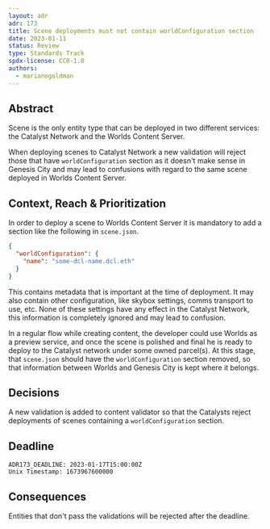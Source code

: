 ```yaml
---
layout: adr
adr: 173
title: Scene deployments must not contain worldConfiguration section
date: 2023-01-11
status: Review
type: Standards Track
spdx-license: CC0-1.0
authors:
  - marianogoldman
---
```


## Abstract

Scene is the only entity type that can be deployed in two different
services: the Catalyst Network and the Worlds Content Server.

When deploying scenes to Catalyst Network a new validation will reject those
that have `worldConfiguration` section as it doesn't make sense in Genesis
City and may lead to confusions with regard to the same scene deployed in
Worlds Content Server.

## Context, Reach & Prioritization

In order to deploy a scene to Worlds Content Server it is mandatory to add a
section like the following in `scene.json`.

```json
{
  "worldConfiguration": {
    "name": "some-dcl-name.dcl.eth"
  }
}
```

This contains metadata that is important at the time of deployment. It may
also contain other configuration, like skybox settings, comms transport to
use, etc. None of these settings have any effect in the Catalyst Network, this
information is completely ignored and may lead to confusion.

In a regular flow while creating content, the developer could use Worlds as
a preview service, and once the scene is polished and final he is ready to
deploy to the Catalyst network under some owned parcel(s). At this stage, that
`scene.json` should have the `worldConfiguration` section removed, so that
information between Worlds and Genesis City is kept where it belongs.

## Decisions

A new validation is added to content validator so that the Catalysts reject
deployments of scenes containing a `worldConfiguration` section.

## Deadline

    ADR173_DEADLINE: 2023-01-17T15:00:00Z
    Unix Timestamp: 1673967600000

## Consequences

Entities that don't pass the validations will be rejected after the deadline.
